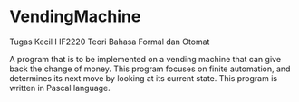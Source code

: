 # VendingMachine
Tugas Kecil I IF2220 Teori Bahasa Formal dan Otomat

A program that is to be implemented on a vending machine that can give back the change of money. This program focuses on finite automation, and determines its next move by looking at its current state. This program is written in Pascal language.
